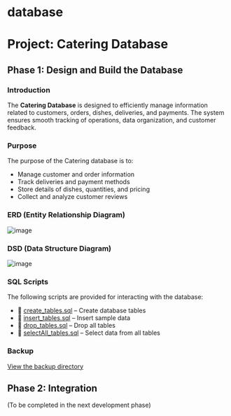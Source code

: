 # database
# Project: Catering Database

## Phase 1: Design and Build the Database

### Introduction
The **Catering Database** is designed to efficiently manage information related to customers, orders, dishes, deliveries, and payments. The system ensures smooth tracking of operations, data organization, and customer feedback.

### Purpose
The purpose of the Catering database is to:
- Manage customer and order information
- Track deliveries and payment methods
- Store details of dishes, quantities, and pricing
- Collect and analyze customer reviews

### ERD (Entity Relationship Diagram)
![image](https://github.com/user-attachments/assets/faf7104d-55e3-42c1-9c1a-75708acb41e3)


### DSD (Data Structure Diagram)
![image](https://github.com/user-attachments/assets/13f1b4e1-6cca-4117-9198-02d69b9f4398)


### SQL Scripts
The following scripts are provided for interacting with the database:
- 📜 [create_tables.sql](Phase1/scripts/create_tables_user.sql) – Create database tables
- 📜 [insert_tables.sql](Phase1/scripts/insert_tables_fixed.sql) – Insert sample data
- 📜 [drop_tables.sql](Phase1/scripts/drop_tables_no_cascade.sql) – Drop all tables
- 📜 [selectAll_tables.sql](Phase1/scripts/selectAll_tables_structured.sql) – Select data from all tables


### Backup
[View the backup directory](Phase1/Backup)

## Phase 2: Integration
(To be completed in the next development phase)

